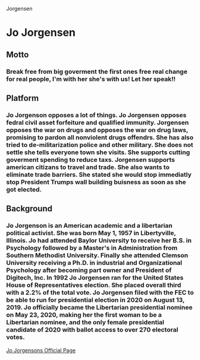 Jorgensen
# Jo Jorgensen 

## Motto 
  ### Break free from big goverment the first ones free real change for real people, I'm with her she's with us! Let her speak!!

## Platform
### Jo Jorgenson opposes a lot of things. Jo Jorgensen opposes fedral civil asset forfeiture and qualified immunity. Jorgensen opposes the war on drugs and opposes the war on drug laws, promising to pardon all nonviolent drugs offendrs. She has also tried to de-militarization police and other military. She does not settle she tells everyone town she visits. She supports cutting goverment spending to reduce taxs. Jorgensen supports american citizans to travel and trade. She also wants to eliminate trade barriers. She stated she would stop immediatly stop President Trumps wall building buisness as soon as she got elected. 

## Background 
### Jo Jorgenson is an American academic and a libertarian political activist. She was born May 1, 1957 in Libertyville, Illinois. Jo had attended Baylor University to receive her B.S. in Psychology followed by a Master's in Administration from Southern Methodist University. Finally she attended Clemson University receiving a Ph.D. in industrial and Organizational Psychology after becoming part owner and President of Digitech, Inc. In 1992 Jo Jorgensen ran for the United States House of Representatives election. She placed overall third with a 2.2% of the total vote. Jo Jorgensen filed with the FEC to be able to run for presidential election in 2020 on August 13, 2019. Jo officially became the Libertarian presidential nominee on May 23, 2020, making her the first woman to be a Libertarian nominee, and the only female presidential candidate of 2020 with ballot access to over 270 electoral votes. 


[Jo Jorgensons Official Page](https://jo20.com)
